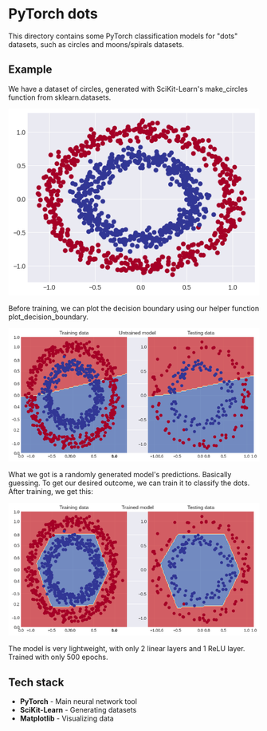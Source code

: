 # PyTorch dots

This directory contains some PyTorch classification models for "dots" datasets, such as circles and moons/spirals datasets.

## Example

We have a dataset of circles, generated with SciKit-Learn's make_circles function from sklearn.datasets.

![Dataset](./plots/circles-dataset.png)

Before training, we can plot the decision boundary using our helper function plot_decision_boundary.

![Untrained model](./plots/circles-model-untrained.png)

What we got is a randomly generated model's predictions. Basically guessing. To get our desired outcome, we can train it to classify the dots. After training, we get this:

![Trained model](./plots/circles-model-trained.png)

The model is very lightweight, with only 2 linear layers and 1 ReLU layer. Trained with only 500 epochs.

## Tech stack

- **PyTorch** - Main neural network tool
- **SciKit-Learn** - Generating datasets
- **Matplotlib** - Visualizing data